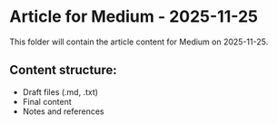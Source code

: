 # Article for Medium - 2025-11-25

This folder will contain the article content for Medium on 2025-11-25.

## Content structure:
- Draft files (.md, .txt)
- Final content
- Notes and references
